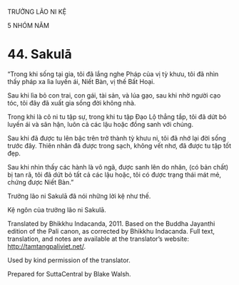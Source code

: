 TRƯỞNG LÃO NI KỆ

5 NHÓM NĂM

# 44\. Sakulā

“Trong khi sống tại gia, tôi đã lắng nghe Pháp của vị tỳ khưu, tôi đã nhìn thấy pháp xa lìa luyến ái, Niết Bàn, vị thế Bất Hoại.

Sau khi lìa bỏ con trai, con gái, tài sản, và lúa gạo, sau khi nhờ người cạo tóc, tôi đây đã xuất gia sống đời không nhà.

Trong khi là cô ni tu tập sự, trong khi tu tập Đạo Lộ thẳng tắp, tôi đã dứt bỏ luyến ái và sân hận, luôn cả các lậu hoặc đồng sanh với chúng.

Sau khi đã được tu lên bậc trên trở thành tỳ khưu ni, tôi đã nhớ lại đời sống trước đây. Thiên nhãn đã được trong sạch, không vết nhơ, đã được tu tập tốt đẹp.

Sau khi nhìn thấy các hành là vô ngã, được sanh lên do nhân, (có bản chất) bị tan rã, tôi đã dứt bỏ tất cả các lậu hoặc, tôi có được trạng thái mát mẻ, chứng được Niết Bàn.”

Trưởng lão ni Sakulā đã nói những lời kệ như thế.

Kệ ngôn của trưởng lão ni Sakulā.

Translated by Bhikkhu Indacanda, 2011. Based on the Buddha Jayanthi edition of the Pali canon, as corrected by Bhikkhu Indacanda. Full text, translation, and notes are available at the translator’s website: http://tamtangpaliviet.net/.

Used by kind permission of the translator.

Prepared for SuttaCentral by Blake Walsh.